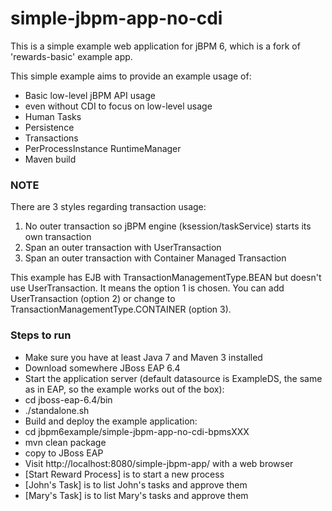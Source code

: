 simple-jbpm-app-no-cdi
=============

This is a simple example web application for jBPM 6, which is a fork of 'rewards-basic' example app.

This simple example aims to provide an example usage of:
- Basic low-level jBPM API usage
 - even without CDI to focus on low-level usage
- Human Tasks
- Persistence
- Transactions
- PerProcessInstance RuntimeManager
- Maven build

### NOTE
There are 3 styles regarding transaction usage:

1. No outer transaction so jBPM engine (ksession/taskService) starts its own transaction
2. Span an outer transaction with UserTransaction
3. Span an outer transaction with Container Managed Transaction

This example has EJB with TransactionManagementType.BEAN but doesn't use UserTransaction. It means the option 1 is chosen. You can add UserTransaction (option 2) or change to TransactionManagementType.CONTAINER (option 3).

### Steps to run
- Make sure you have at least Java 7 and Maven 3 installed
- Download somewhere JBoss EAP 6.4
- Start the application server (default datasource is ExampleDS, the same as in EAP, so the example works out of the box):
 - cd jboss-eap-6.4/bin
 - ./standalone.sh
- Build and deploy the example application:
 - cd jbpm6example/simple-jbpm-app-no-cdi-bpmsXXX
 - mvn clean package
 - copy to JBoss EAP
- Visit http://localhost:8080/simple-jbpm-app/ with a web browser
 - [Start Reward Process] is to start a new process
 - [John's Task] is to list John's tasks and approve them
 - [Mary's Task] is to list Mary's tasks and approve them
